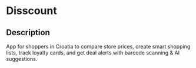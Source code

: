 # Disscount

## Description

App for shoppers in Croatia to compare store prices, create smart shopping lists, track loyalty cards, and get deal alerts with barcode scanning & AI suggestions.

